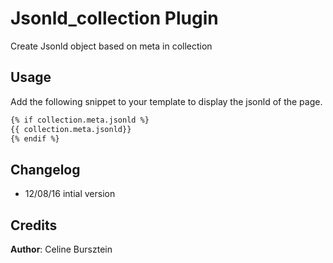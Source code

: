 # Jsonld_collection Plugin

Create Jsonld object based on meta in collection

## Usage

Add the following snippet to your template to display the jsonld of the page.

```html
{% if collection.meta.jsonld %}
{{ collection.meta.jsonld}}
{% endif %}
```

## Changelog

- 12/08/16 intial version

## Credits

**Author**: Celine Bursztein
